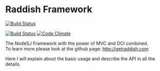 Raddish Framework
=================

[![Build Status](http://33.33.33.58/assets/images/logo.svg)](http://getraddish.com)

  

[![Build Status](https://api.travis-ci.org/JaspervRijbroek/raddish.svg)](https://travis-ci.org/JaspervRijbroek/raddish)
[![Code Climate](https://codeclimate.com/github/JaspervRijbroek/raddish.png)](https://codeclimate.com/github/JaspervRijbroek/raddish)

The NodeSJ Framework with the power of MVC and DCI combined.  
To learn more please look at the github page: http://getraddish.com  
  
Here I will explain about the basic usage and describe the API in all the details.